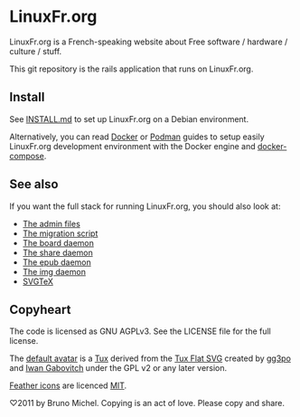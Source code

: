 LinuxFr.org
===========

LinuxFr.org is a French-speaking website about Free software / hardware /
culture / stuff.

This git repository is the rails application that runs on LinuxFr.org.


Install
-------

See [INSTALL.md](INSTALL.md) to set up LinuxFr.org on a Debian environment.

Alternatively, you can read [Docker](deployment/Docker.md) or [Podman](deployment/Podman.md) guides
to setup easily LinuxFr.org development environment with the Docker engine and
[docker-compose](https://docs.docker.com/compose/).

See also
--------

If you want the full stack for running LinuxFr.org, you should also look at:

* [The admin files](https://github.com/linuxfrorg/admin-linuxfr.org)
* [The migration script](https://github.com/linuxfrorg/migration-linuxfr.org)
* [The board daemon](https://github.com/linuxfrorg/board-sse-linuxfr.org)
* [The share daemon](https://github.com/linuxfrorg/share-LinuxFr.org)
* [The epub daemon](https://github.com/linuxfrorg/epub-LinuxFr.org)
* [The img daemon](https://github.com/linuxfrorg/img-LinuxFr.org)
* [SVGTeX](https://github.com/linuxfrorg/svgtex)


Copyheart
---------

The code is licensed as GNU AGPLv3. See the LICENSE file for the full license.

The [default avatar](https://linuxfr.org/images/default-avatar.svg) is a
[Tux](https://en.wikipedia.org/wiki/Tux) derived from
the [Tux Flat SVG](https://commons.wikimedia.org/wiki/File:TuxFlat.svg)
created by [gg3po](https://www.pling.com/u/gg3po/)
and [Iwan Gabovitch](http://qubodup.deviantart.com/)
under the GPL v2 or any later version.


[Feather icons](https://feathericons.com/) are licenced
[MIT](https://github.com/feathericons/feather/blob/master/LICENSE).

♡2011 by Bruno Michel. Copying is an act of love. Please copy and share.
